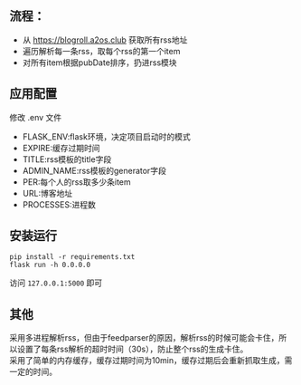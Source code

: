 ## 流程：
- 从 https://blogroll.a2os.club 获取所有rss地址
- 遍历解析每一条rss，取每个rss的第一个item
- 对所有item根据pubDate排序，扔进rss模块

## 应用配置
修改 .env 文件

* FLASK_ENV:flask环境，决定项目启动时的模式
* EXPIRE:缓存过期时间
* TITLE:rss模板的title字段
* ADMIN_NAME:rss模板的generator字段
* PER:每个人的rss取多少条item
* URL:博客地址
* PROCESSES:进程数

## 安装运行
```
pip install -r requirements.txt
flask run -h 0.0.0.0
```
访问 `127.0.0.1:5000` 即可

## 其他
采用多进程解析rss，但由于feedparser的原因，解析rss的时候可能会卡住，所以设置了每条rss解析的超时时间（30s），防止整个rss的生成卡住。  
采用了简单的内存缓存，缓存过期时间为10min，缓存过期后会重新抓取生成，需一定的时间。
